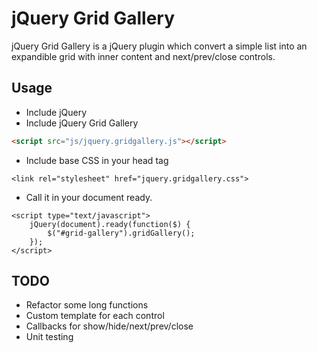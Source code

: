 jQuery Grid Gallery
===================

jQuery Grid Gallery is a jQuery plugin which convert a simple list into an expandible grid with inner content and next/prev/close controls.

Usage
-----
* Include jQuery
* Include jQuery Grid Gallery

```html
<script src="js/jquery.gridgallery.js"></script>
```

* Include base CSS in your head tag

```
<link rel="stylesheet" href="jquery.gridgallery.css">
```

* Call it in your document ready.

```
<script type="text/javascript">
    jQuery(document).ready(function($) {
        $("#grid-gallery").gridGallery();
    });
</script>
```

TODO
----

* Refactor some long functions
* Custom template for each control
* Callbacks for show/hide/next/prev/close
* Unit testing